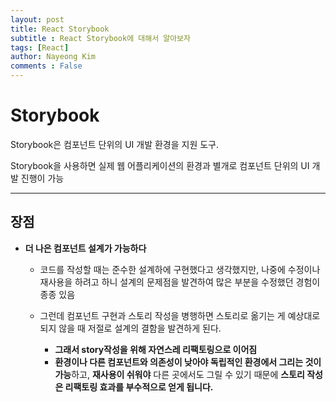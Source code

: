 ```yaml
---
layout: post
title: React Storybook
subtitle : React Storybook에 대해서 알아보자
tags: [React]
author: Nayeong Kim
comments : False
---
```

# Storybook
Storybook은  컴포넌트 단위의 UI 개발 환경을 지원 도구.

Storybook을 사용하면 실제 웹 어플리케이션의 환경과 별개로 컴포넌트 단위의 UI 개발 진행이 가능

---

## 장점

- **더 나은 컴포넌트 설계가 가능하다**


    - 코드를 작성할 때는 준수한 설계하에 구현했다고 생각했지만, 나중에 수정이나 재사용을 하려고 하니 설계의 문제점을 발견하여 많은 부분을 수정했던 경험이 종종 있음
    
    - 그런데 컴포넌트 구현과 스토리 작성을 병행하면 스토리로 옮기는 게 예상대로 되지 않을 때 저절로 설계의 결함을 발견하게 된다.
        - **그래서 story작성을 위해 자연스레 리팩토링으로 이어짐**
        - **환경이나 다른 컴포넌트와 의존성이 낮아야 독립적인 환경에서 그리는 것이 가능**하고, **재사용이 쉬워야** 다른 곳에서도 그릴 수 있기 때문에 **스토리 작성은 리팩토링 효과를 부수적으로 얻게 됩니다.**